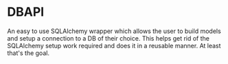 # DBAPI
An easy to use SQLAlchemy wrapper which allows the user to build models and setup a connection to a DB of their choice.  This helps get rid of the SQLAlchemy setup work required and does it in a reusable manner.  At least that's the goal.
